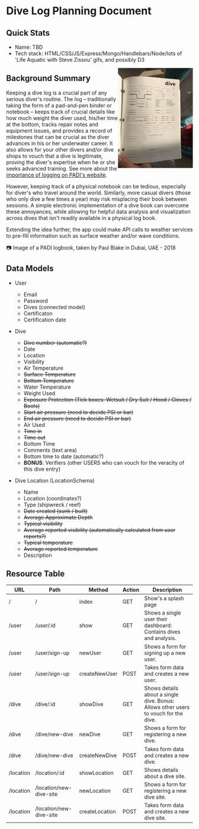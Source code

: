 # Dive Log Planning Document

## Quick Stats
+ Name: TBD
+ Tech stack: HTML/CSS/JS/Express/Mongo/Handlebars/Node/lots of 'Life Aquatic with Steve Zissou' gifs, and possibly D3

<img src="dive_log_example.jpeg" width="40%" align="right">

## Background Summary

Keeping a dive log is a crucial part of any serious diver's routine.  The log – traditionally taking the form of a pad-and-pen binder or notebook – keeps track of crucial details like how much weight the diver used, his/her time at the bottom, tracks repair notes and equipment issues, and provides a record of milestones that can be crucial as the diver advances in his or her underwater career.  It also allows for your other divers and/or dive shops to vouch that a dive is legitimate, proving the diver's expertise when he or she seeks advanced training. See more about the <a href="https://www2.padi.com/blog/2015/05/07/why-keeping-a-logbook-will-help-make-you-a-better-diver/">importance of logging on PADI's website</a>.

However, keeping track of a physical notebook can be tedious, especially for diver's who travel around the world.  Similarly, more casual divers (those who only dive a few times a year) may risk misplacing their book between sessions.  A simple electronic implementation of a dive book can overcome these annoyances, while allowing for helpful data analysis and visualization across dives that isn't readily available in a physical log book.  

Extending the idea further, the app could make API calls to weather services to pre-fill information such as surface weather and/or wave conditions.

:camera: Image of a PADI logbook, taken by Paul Blake in Dubai, UAE - 2018

## Data Models
+ User
  + Email
  + Password
  + Dives (connected model)
  + Certificaton
  + Certification date

+ Dive
  + ~~Dive number (automatic?)~~
  + Date
  + Location
  + Visibility
  + Air Temperature
  + ~~Surface Temperature~~
  + ~~Bottom Temperature~~
  + Water Temperature
  + Weight Used
  + ~~Exposure Protection (Tick boxes: Wetsuit / Dry Suit / Hood / Gloves / Boots)~~
  + ~~Start air pressure (need to decide PSI or bar)~~
  + ~~End air pressure (need to decide PSI or bar)~~
  + Air Used
  + ~~Time in~~
  + ~~Time out~~
  + Bottom Time
  + Comments (text area)
  + Bottom time to date (automatic?)
  + **BONUS**: Verifiers (other USERS who can vouch for the veracity of this dive entry)

+ Dive Location (LocationSchema)
  + Name
  + Location (coordinates?)
  + Type (shipwreck / reef)
  + ~~Date created (sunk / built)~~
  + ~~Average Approximate Depth~~
  + ~~Typical visibility~~
  + ~~Average reported visibility (automatically calculated from user reports?)~~
  + ~~Typical temperature~~
  + ~~Average reported temperature~~
  + Description

## Resource Table

| URL       | Path                    | Method         | Action | Description                                                                         |
|-----------|-------------------------|----------------|--------|-------------------------------------------------------------------------------------|
| /         | /                       | index          | GET    | Show's a splash page                                                                |
| /user     | /user/:id               | show           | GET    | Shows a single user their dashboard: Contains dives and analysis.                   |
| /user     | /user/sign-up           | newUser        | GET    | Shows a form for signing up a new user.                                             |
| /user     | /user/sign-up           | createNewUser  | POST   | Takes form data and creates a new user.                                             |
| /dive     | /dive/:id               | showDive       | GET    | Shows details about a single dive. Bonus: Allows other users to vouch for the dive. |
| /dive     | /dive/new-dive          | newDive        | GET    | Shows a form for registering a new dive.                                            |
| /dive     | /dive/new-dive          | createNewDive  | POST   | Takes form data and creates a new dive.                                             |
| /location | /location/:id           | showLocation   | GET    | Shows details about a dive site.                                                    |
| /location | /location/new-dive-site | newLocation    | GET    | Shows a form for registering a new dive site.                                       |
| /location | /location/new-dive-site | createLocation | POST   | Takes form data and creates a new dive site.                                        |